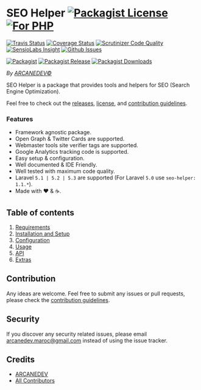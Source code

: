 # SEO Helper [![Packagist License][badge_license]](LICENSE.md) [![For PHP][badge_php]][link-github-repo]

[![Travis Status][badge_build]][link-travis]
[![Coverage Status][badge_coverage]][link-scrutinizer]
[![Scrutinizer Code Quality][badge_quality]][link-scrutinizer]
[![SensioLabs Insight][badge_insight]][link-insight]
[![Github Issues][badge_issues]][link-github-issues]

[![Packagist][badge_package]][link-packagist]
[![Packagist Release][badge_release]][link-packagist]
[![Packagist Downloads][badge_downloads]][link-packagist]

*By [ARCANEDEV&copy;](http://www.arcanedev.net/)*

SEO Helper is a package that provides tools and helpers for SEO (Search Engine Optimization).

Feel free to check out the [releases](https://github.com/ARCANEDEV/SEO-Helper/releases), [license](LICENSE.md), and [contribution guidelines](CONTRIBUTING.md).

### Features

  * Framework agnostic package.
  * Open Graph &amp; Twitter Cards are supported.
  * Webmaster tools site verifier tags are supported.
  * Google Analytics tracking code is supported.
  * Easy setup &amp; configuration.
  * Well documented &amp; IDE Friendly.
  * Well tested with maximum code quality.
  * Laravel `5.1 | 5.2 | 5.3` are supported (For Laravel `5.0` use `seo-helper: 1.1.*`).
  * Made with :heart: &amp; :coffee:.

## Table of contents

  1. [Requirements](_docs/1-Requirements.md)
  2. [Installation and Setup](_docs/2-Installation-and-Setup.md)
  3. [Configuration](_docs/3-Configuration.md)
  4. [Usage](_docs/4-Usage.md)
  5. [API](_docs/5-API.md)
  6. [Extras](_docs/6-Extras.md)

## Contribution

Any ideas are welcome. Feel free to submit any issues or pull requests, please check the [contribution guidelines](CONTRIBUTING.md).

## Security

If you discover any security related issues, please email arcanedev.maroc@gmail.com instead of using the issue tracker.

## Credits

- [ARCANEDEV][link-author]
- [All Contributors][link-contributors]

[badge_php]:          https://img.shields.io/badge/PHP-Framework%20agnostic-4F5B93.svg?style=flat-square
[badge_license]:      https://img.shields.io/packagist/l/arcanedev/seo-helper.svg?style=flat-square
[badge_build]:        https://img.shields.io/travis/ARCANEDEV/SEO-Helper.svg?style=flat-square
[badge_coverage]:     https://img.shields.io/scrutinizer/coverage/g/ARCANEDEV/SEO-Helper.svg?style=flat-square
[badge_quality]:      https://img.shields.io/scrutinizer/g/ARCANEDEV/SEO-Helper.svg?style=flat-square
[badge_insight]:      https://img.shields.io/sensiolabs/i/73e1a779-7ca7-4a75-b6d3-452d7852187e.svg?style=flat-square
[badge_issues]:       https://img.shields.io/github/issues/ARCANEDEV/SEO-Helper.svg?style=flat-square
[badge_package]:      https://img.shields.io/badge/package-arcanedev/seo--helper-blue.svg?style=flat-square
[badge_release]:      https://img.shields.io/packagist/v/arcanedev/seo-helper.svg?style=flat-square
[badge_downloads]:    https://img.shields.io/packagist/dt/arcanedev/seo-helper.svg?style=flat-square

[link-author]:        https://github.com/arcanedev-maroc
[link-github-repo]:   https://github.com/ARCANEDEV/SEO-Helper
[link-github-issues]: https://github.com/ARCANEDEV/SEO-Helper/issues
[link-contributors]:  https://github.com/ARCANEDEV/SEO-Helper/graphs/contributors
[link-packagist]:     https://packagist.org/packages/arcanedev/seo-helper
[link-travis]:        https://travis-ci.org/ARCANEDEV/SEO-Helper
[link-scrutinizer]:   https://scrutinizer-ci.com/g/ARCANEDEV/SEO-Helper/?branch=master
[link-insight]:       https://insight.sensiolabs.com/projects/73e1a779-7ca7-4a75-b6d3-452d7852187e
